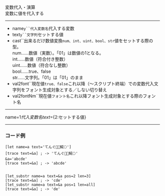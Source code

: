 変数代入・演算  
変数に値を代入する

***
- name`y``代入変数名`代入する変数
- text`y``文字列`セットする値
- cast``出来るだけ数値変換`num、int、uint、bool、str`値をセットする際の型。<br/>num……数値（実数）。「01」は数値の1となる。<br/>int……数値（符合付き整数）<br/>uint……数値（符合なし整数）<br/>bool……true、false<br/>str……文字列。「01」は「01」のまま
- val2font``現在値`true、false`これ以降（〜スクリプト終端）での変数代入文字列をフォント生成対象とする／しない切り替え
- val2fontNm``現在値`フォント名`これ以降フォント生成対象とする際のフォント名

***
name=${1{{代入変数名}}} text=${2:セットする値}

***
### コード例
~~~skynovel
[let name=a text='てんぐ👺🌈𩸽🌕']
[trace text=&a] ; -> 'てんぐ👺🌈𩸽🌕'
&a='abcde'
[trace text=&a] ; -> 'abcde'


[let_substr name=a text=&a pos=2 len=3]
[trace text=&a] ; -> 'cde'
[let_substr name=a text=&a pos=1 len=all]
[trace text=&a] ; -> 'de'
~~~
